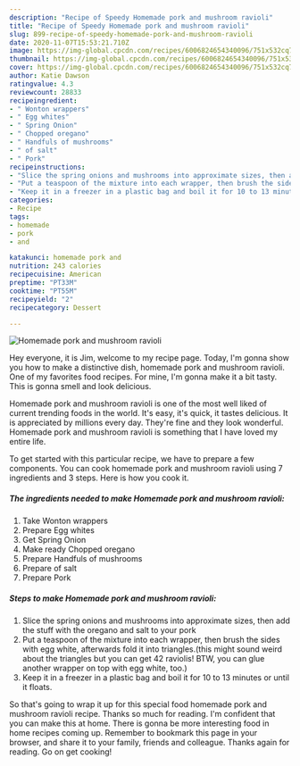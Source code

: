 ```yaml
---
description: "Recipe of Speedy Homemade pork and mushroom ravioli"
title: "Recipe of Speedy Homemade pork and mushroom ravioli"
slug: 899-recipe-of-speedy-homemade-pork-and-mushroom-ravioli
date: 2020-11-07T15:53:21.710Z
image: https://img-global.cpcdn.com/recipes/6006824654340096/751x532cq70/homemade-pork-and-mushroom-ravioli-recipe-main-photo.jpg
thumbnail: https://img-global.cpcdn.com/recipes/6006824654340096/751x532cq70/homemade-pork-and-mushroom-ravioli-recipe-main-photo.jpg
cover: https://img-global.cpcdn.com/recipes/6006824654340096/751x532cq70/homemade-pork-and-mushroom-ravioli-recipe-main-photo.jpg
author: Katie Dawson
ratingvalue: 4.3
reviewcount: 28833
recipeingredient:
- " Wonton wrappers"
- " Egg whites"
- " Spring Onion"
- " Chopped oregano"
- " Handfuls of mushrooms"
- " of salt"
- " Pork"
recipeinstructions:
- "Slice the spring onions and mushrooms into approximate sizes, then add the stuff with the oregano and salt to your pork"
- "Put a teaspoon of the mixture into each wrapper, then brush the sides with egg white, afterwards fold it into triangles.(this might sound weird about the triangles but you can get 42 raviolis! BTW, you can glue another wrapper on top with egg white, too.)"
- "Keep it in a freezer in a plastic bag and boil it for 10 to 13 minutes or until it floats."
categories:
- Recipe
tags:
- homemade
- pork
- and

katakunci: homemade pork and 
nutrition: 243 calories
recipecuisine: American
preptime: "PT33M"
cooktime: "PT55M"
recipeyield: "2"
recipecategory: Dessert

---
```



![Homemade pork and mushroom ravioli](https://img-global.cpcdn.com/recipes/6006824654340096/751x532cq70/homemade-pork-and-mushroom-ravioli-recipe-main-photo.jpg)

Hey everyone, it is Jim, welcome to my recipe page. Today, I'm gonna show you how to make a distinctive dish, homemade pork and mushroom ravioli. One of my favorites food recipes. For mine, I'm gonna make it a bit tasty. This is gonna smell and look delicious.

Homemade pork and mushroom ravioli is one of the most well liked of current trending foods in the world. It's easy, it's quick, it tastes delicious. It is appreciated by millions every day. They're fine and they look wonderful. Homemade pork and mushroom ravioli is something that I have loved my entire life.




To get started with this particular recipe, we have to prepare a few components. You can cook homemade pork and mushroom ravioli using 7 ingredients and 3 steps. Here is how you cook it.

<!--inarticleads1-->

##### The ingredients needed to make Homemade pork and mushroom ravioli:

1. Take  Wonton wrappers
1. Prepare  Egg whites
1. Get  Spring Onion
1. Make ready  Chopped oregano
1. Prepare  Handfuls of mushrooms
1. Prepare  of salt
1. Prepare  Pork




<!--inarticleads2-->

##### Steps to make Homemade pork and mushroom ravioli:

1. Slice the spring onions and mushrooms into approximate sizes, then add the stuff with the oregano and salt to your pork
1. Put a teaspoon of the mixture into each wrapper, then brush the sides with egg white, afterwards fold it into triangles.(this might sound weird about the triangles but you can get 42 raviolis! BTW, you can glue another wrapper on top with egg white, too.)
1. Keep it in a freezer in a plastic bag and boil it for 10 to 13 minutes or until it floats.




So that's going to wrap it up for this special food homemade pork and mushroom ravioli recipe. Thanks so much for reading. I'm confident that you can make this at home. There is gonna be more interesting food in home recipes coming up. Remember to bookmark this page in your browser, and share it to your family, friends and colleague. Thanks again for reading. Go on get cooking!
